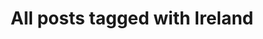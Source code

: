 ---
layout: tag
title: "All posts tagged with Ireland"
permalink: /weblog/tags/ireland/
taxonomy: Ireland
---